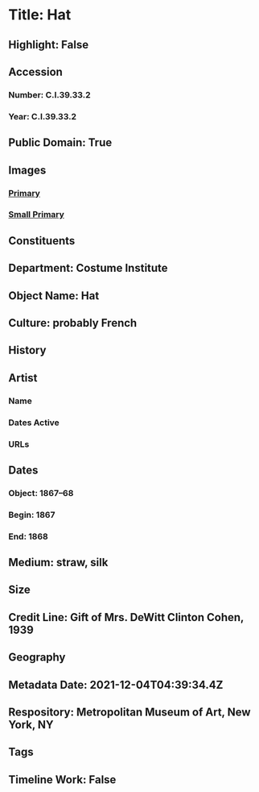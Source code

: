 # Title: Hat
## Highlight: False
## Accession
### Number: C.I.39.33.2
### Year: C.I.39.33.2
## Public Domain: True
## Images
### [Primary](https://images.metmuseum.org/CRDImages/ci/original/CI39.33.2.jpg)
### [Small Primary](https://images.metmuseum.org/CRDImages/ci/web-large/CI39.33.2.jpg)
## Constituents
## Department: Costume Institute
## Object Name: Hat
## Culture: probably French
## History
## Artist
### Name
### Dates Active
### URLs
## Dates
### Object: 1867–68
### Begin: 1867
### End: 1868
## Medium: straw, silk
## Size
## Credit Line: Gift of Mrs. DeWitt Clinton Cohen, 1939
## Geography
## Metadata Date: 2021-12-04T04:39:34.4Z
## Respository: Metropolitan Museum of Art, New York, NY
## Tags
## Timeline Work: False